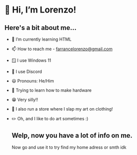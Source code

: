 # 👋 Hi, I’m Lorenzo!

## Here's a bit about me...
- 🌱 I’m currently learning HTML
- 📫 How to reach me - farrancelorenzo@gmail.com
- 🪟 I use Windows 11
- 💬 I use Discord
- 😃 Pronouns: He/Him
- 🤖 Trying to learn how to make hardware
- 😁 Very silly!!
- 👕 I also run a store where I slap my art on clothing!
- ✏️ Oh, and I like to do art sometimes :)

  ## Welp, now you have a lot of info on me.
  Now go and use it to try find my home adress or smth idk

<!---
DetectiveSheepy/profile-configs is a ✨ special ✨ repository because its `README.md` (this file) appears on my GitHub profile.
You can click the Preview link to take a look at your changes.
--->
